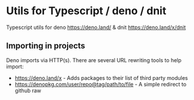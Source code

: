 # Utils for Typescript / deno / dnit

Typescript utils for deno https://deno.land/ & dnit https://deno.land/x/dnit

## Importing in projects

Deno imports via HTTP(s).  There are several URL rewriting tools to help import:
- https://deno.land/x - Adds packages to their list of third party modules
- https://denopkg.com/user/repo@tag/path/to/file - A simple redirect to github raw

